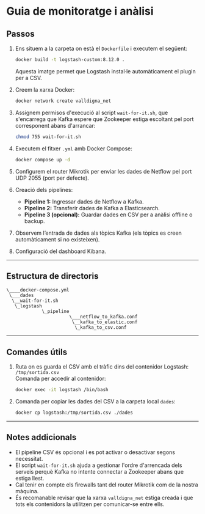
# Guia de monitoratge i anàlisi

## Passos

1. Ens situem a la carpeta on està el `Dockerfile` i executem el següent:  
   ```bash
   docker build -t logstash-custom:8.12.0 .
   ```  
   Aquesta imatge permet que Logstash instal·le automàticament el plugin per a CSV.

2. Creem la xarxa Docker:  
   ```bash
   docker network create valldigna_net
   ```

3. Assignem permisos d'execució al script `wait-for-it.sh`, que s'encarrega que Kafka espere que Zookeeper estiga escoltant pel port corresponent abans d'arrancar:  
   ```bash
   chmod 755 wait-for-it.sh
   ```

4. Executem el fitxer `.yml` amb Docker Compose:  
   ```bash
   docker compose up -d
   ```

5. Configurem el router Mikrotik per enviar les dades de Netflow pel port UDP 2055 (port per defecte).

6. Creació dels pipelines:

   - **Pipeline 1:** Ingressar dades de Netflow a Kafka.  
   - **Pipeline 2:** Transferir dades de Kafka a Elasticsearch.  
   - **Pipeline 3 (opcional):** Guardar dades en CSV per a anàlisi offline o backup.

7. Observem l’entrada de dades als tòpics Kafka (els tòpics es creen automàticament si no existeixen).

8. Configuració del dashboard Kibana.

---

## Estructura de directoris

```
\____docker-compose.yml
 \___dades
  \__wait-for-it.sh
   \_logstash
             \_pipeline
                       \___netflow_to_kafka.conf
                        \__kafka_to_elastic.conf
                         \_kafka_to_csv.conf
```

---

## Comandes útils

1. Ruta on es guarda el CSV amb el tràfic dins del contenidor Logstash:  
   `/tmp/sortida.csv`  
   Comanda per accedir al contenidor:  
   ```bash
   docker exec -it logstash /bin/bash
   ```

2. Comanda per copiar les dades del CSV a la carpeta local `dades`:  
   ```bash
   docker cp logstash:/tmp/sortida.csv ./dades
   ```

---

## Notes addicionals

- El pipeline CSV és opcional i es pot activar o desactivar segons necessitat.
- El script `wait-for-it.sh` ajuda a gestionar l'ordre d'arrencada dels serveis perquè Kafka no intente connectar a Zookeeper abans que estiga llest.
- Cal tenir en compte els firewalls tant del router Mikrotik com de la nostra màquina.
- És recomanable revisar que la xarxa `valldigna_net` estiga creada i que tots els contenidors la utilitzen per comunicar-se entre ells.
